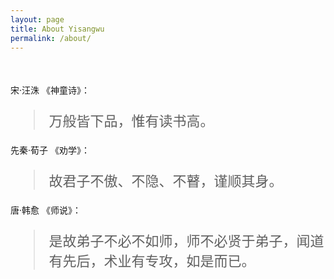 ```yaml
---
layout: page
title: About Yisangwu
permalink: /about/
---
```

<style type="text/css">
    p{margin-top: 20px}
    blockquote{font-size: 22px;}
</style>
<p style="margin-top: 50px">宋·汪洙 《神童诗》：</p>
<blockquote cite="https://hanyu.baidu.com/shici/detail?pid=ce5a1d99f57411e59979c8e0eb15ce01">
    万般皆下品，惟有读书高。
</blockquote>

<p>先秦·荀子 《劝学》：</p>
<blockquote cite="https://hanyu.baidu.com/shici/detail?pid=ce5a1d99f57411e59979c8e0eb15ce01">
    故君子不傲、不隐、不瞽，谨顺其身。
</blockquote>

<p>唐·韩愈 《师说》：</p>
<blockquote cite="https://hanyu.baidu.com/shici/detail?pid=ce5a1d99f57411e59979c8e0eb15ce01">
    是故弟子不必不如师，师不必贤于弟子，闻道有先后，术业有专攻，如是而已。
</blockquote>